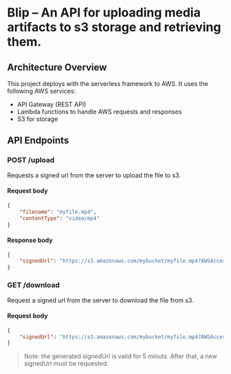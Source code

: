 # Blip – An API for uploading media artifacts to s3 storage and retrieving them.

## Architecture Overview

This project deploys with the serverless framework to AWS. It uses the following AWS services:

- API Gateway (REST API)
- Lambda functions to handle AWS requests and responses
- S3 for storage

## API Endpoints

### POST /upload

Requests a signed url from the server to upload the file to s3.

#### Request body


```json
{
    "filename": "myfile.mp4",
    "contentType": "videa/mp4"
}
```

#### Response body

```json
{
    "signedUrl": "https://s3.amazonaws.com/mybucket/myfile.mp4?AWSAccessKeyId=AKIAJ..."
}
```

### GET /download

Request a signed url from the server to download the file from s3.

#### Request body

```json
{
    "signedUrl": "https://s3.amazonaws.com/mybucket/myfile.mp4?AWSAccessKeyId=AKIAJ..."
}
```

> Note: the generated signedUrl is valid for 5 minuts. After that, a new signedUrl must be requested.
